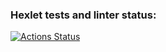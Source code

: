 ### Hexlet tests and linter status:
[![Actions Status](https://github.com/OlegKhiretdinov/python-project-52/actions/workflows/hexlet-check.yml/badge.svg)](https://github.com/OlegKhiretdinov/python-project-52/actions)